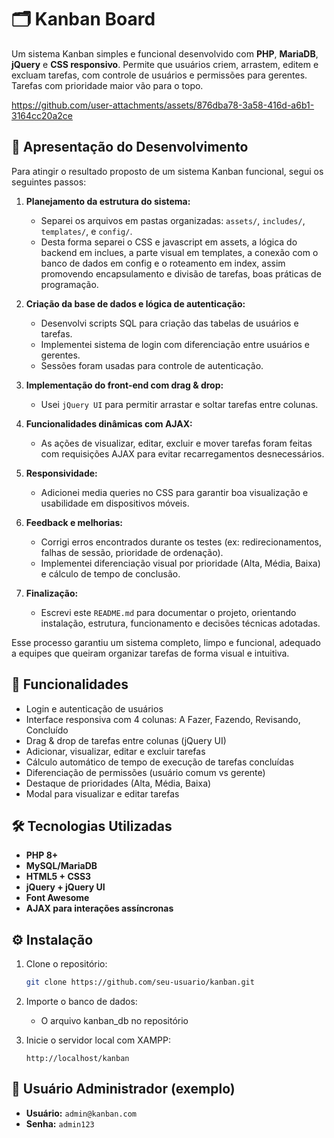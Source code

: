 # 🗂️ Kanban Board

Um sistema Kanban simples e funcional desenvolvido com **PHP**, **MariaDB**, **jQuery** e **CSS responsivo**. Permite que usuários criem, arrastem, editem e excluam tarefas, com controle de usuários e permissões para gerentes. Tarefas com prioridade maior vão para o topo.


https://github.com/user-attachments/assets/876dba78-3a58-416d-a6b1-3164cc20a2ce


## 🧾 Apresentação do Desenvolvimento

Para atingir o resultado proposto de um sistema Kanban funcional, segui os seguintes passos:

1. **Planejamento da estrutura do sistema:**

   - Separei os arquivos em pastas organizadas: `assets/`, `includes/`, `templates/`, e `config/`.
   - Desta forma separei o CSS e javascript em assets, a lógica do backend em inclues, a parte visual em templates, a conexão com o banco de dados em config e o roteamento em index, assim promovendo encapsulamento e divisão de tarefas, boas práticas de programação.

2. **Criação da base de dados e lógica de autenticação:**

   - Desenvolvi scripts SQL para criação das tabelas de usuários e tarefas.
   - Implementei sistema de login com diferenciação entre usuários e gerentes.
   - Sessões foram usadas para controle de autenticação.

3. **Implementação do front-end com drag & drop:**

   - Usei `jQuery UI` para permitir arrastar e soltar tarefas entre colunas.

4. **Funcionalidades dinâmicas com AJAX:**

   - As ações de visualizar, editar, excluir e mover tarefas foram feitas com requisições AJAX para evitar recarregamentos desnecessários.

5. **Responsividade:**

   - Adicionei media queries no CSS para garantir boa visualização e usabilidade em dispositivos móveis.

6. **Feedback e melhorias:**

   - Corrigi erros encontrados durante os testes (ex: redirecionamentos, falhas de sessão, prioridade de ordenação).
   - Implementei diferenciação visual por prioridade (Alta, Média, Baixa) e cálculo de tempo de conclusão.

7. **Finalização:**
   - Escrevi este `README.md` para documentar o projeto, orientando instalação, estrutura, funcionamento e decisões técnicas adotadas.

Esse processo garantiu um sistema completo, limpo e funcional, adequado a equipes que queiram organizar tarefas de forma visual e intuitiva.

## 🚀 Funcionalidades

- Login e autenticação de usuários
- Interface responsiva com 4 colunas: A Fazer, Fazendo, Revisando, Concluído
- Drag & drop de tarefas entre colunas (jQuery UI)
- Adicionar, visualizar, editar e excluir tarefas
- Cálculo automático de tempo de execução de tarefas concluídas
- Diferenciação de permissões (usuário comum vs gerente)
- Destaque de prioridades (Alta, Média, Baixa)
- Modal para visualizar e editar tarefas

## 🛠️ Tecnologias Utilizadas

- **PHP 8+**
- **MySQL/MariaDB**
- **HTML5 + CSS3**
- **jQuery + jQuery UI**
- **Font Awesome**
- **AJAX para interações assíncronas**

## ⚙️ Instalação

1. Clone o repositório:

   ```bash
   git clone https://github.com/seu-usuario/kanban.git
   ```

2. Importe o banco de dados:

   - O arquivo kanban_db no repositório

3. Inicie o servidor local com XAMPP:
   ```
   http://localhost/kanban
   ```

## 👤 Usuário Administrador (exemplo)

- **Usuário:** `admin@kanban.com`
- **Senha:** `admin123`
